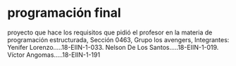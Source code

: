 # programación final
proyecto que hace los requisitos que pidió el profesor en la materia de programación estructurada, Sección 0463, Grupo los avengers, Integrantes: Yenifer Lorenzo.....18-EIIN-1-033. Nelson De Los Santos.....18-EIIN-1-019. Víctor Angomas.....18-EIIN-1-191 
